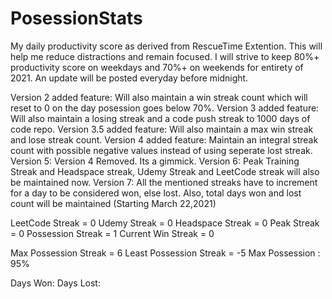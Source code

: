 # PosessionStats

My daily productivity score as derived from RescueTime Extention.
This will help me reduce distractions and remain focused.
I will strive to keep 80%+ productivity score on weekdays and 70%+ on weekends for entirety of 2021.
An update will be posted everyday before midnight.

Version 2 added feature: Will also maintain a win streak count which will reset to 0 on the day posession goes below 70%.
Version 3 added feature: Will also maintain a losing streak and a code push streak to 1000 days of code repo.
Version 3.5 added feature: Will also maintain a max win streak and lose streak count.
Version 4 added feature: Maintain an integral streak count with possible negative values instead of using seperate lost streak.
Version 5: Version 4 Removed. Its a gimmick. 
Version 6: Peak Training Streak and Headspace streak, Udemy Streak and LeetCode streak will also be maintained now.
Version 7: All the mentioned streaks have to increment for a day to be considered won, else lost. Also, total days won and lost count will be maintained (Starting March 22,2021)

LeetCode Streak = 0
Udemy Streak = 0
Headspace Streak = 0
Peak Streak = 0
Possession Streak = 1
Current Win Streak = 0


Max Possession Streak = 6
Least Possession Streak = -5
Max Possession : 95%

Days Won:
Days Lost:


